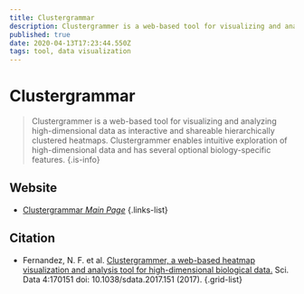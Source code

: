 ```yaml
---
title: Clustergrammar
description: Clustergrammer is a web-based tool for visualizing and analyzing high-dimensional data as interactive and shareable hierarchically clustered heatmaps.
published: true
date: 2020-04-13T17:23:44.550Z
tags: tool, data visualization
---
```


# Clustergrammar

> Clustergrammer is a web-based tool for visualizing and analyzing high-dimensional data as interactive and shareable hierarchically clustered heatmaps. Clustergrammer enables intuitive exploration of high-dimensional data and has several optional biology-specific features.
{.is-info}



## Website

- [Clustergrammar *Main Page*](http://amp.pharm.mssm.edu/clustergrammer/)
{.links-list}

## Citation

- Fernandez, N. F. et al. [Clustergrammer, a web-based heatmap visualization and analysis tool for high-dimensional biological data.](https://www.nature.com/articles/sdata2017151) Sci. Data 4:170151 doi: 10.1038/sdata.2017.151 (2017).
{.grid-list}